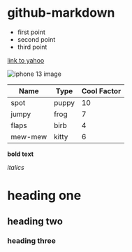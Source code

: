 # github-markdown

* first point
* second point
* third point

[link to yahoo](https://www.yahoo.com/)


![iphone 13 image](https://thumbor.forbes.com/thumbor/fit-in/1200x0/filters%3Aformat%28jpg%29/https%3A%2F%2Fspecials-images.forbesimg.com%2Fimageserve%2F61055552b6d96ce71cdff7be%2F0x0.jpg%3FcropX1%3D0%26cropX2%3D833%26cropY1%3D0%26cropY2%3D469)

Name|Type|Cool Factor
---|---|---
spot | puppy | 10
jumpy | frog | 7
flaps | birb | 4
mew-mew | kitty | 6

**bold text**

_italics_

# heading one
## heading two
### heading three
